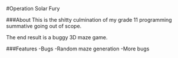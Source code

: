 #Operation Solar Fury

###About
This is the shitty culmination of my grade 11 programming summative going out of scope.

The end result is a buggy 3D maze game.

###Features
-Bugs
-Random maze generation
-More bugs

